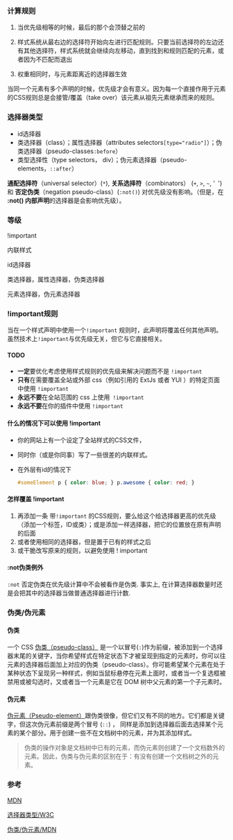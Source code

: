 ### 计算规则

1. 当优先级相等的时候，最后的那个会顶替之前的

2. 样式系统从最右边的选择符开始向左进行匹配规则。只要当前选择符的左边还有其他选择符，样式系统就会继续向左移动，直到找到和规则匹配的元素，或者因为不匹配而退出
3. 权重相同时，与元素距离近的选择器生效

当同一个元素有多个声明的时候，优先级才会有意义。因为每一个直接作用于元素的CSS规则总是会接管/覆盖（take over）该元素从祖先元素继承而来的规则。

### 选择器类型

- id选择器
- 类选择器（class）；属性选择器（attributes selectors`[type="radio"]`）；伪类选择器（pseudo-classes`:before`）
- 类型选择性（type selectors， div）；伪元素选择器（pseudo-elements，`::after`）

**通配选择符**（universal selector）(`*`), **关系选择符**（combinators） (`+`, `>`, `~`, '` `')  和 **否定伪类**（negation pseudo-class）(`:not()`) 对优先级没有影响。（但是，在 **:not() 内部声明**的选择器是会影响优先级）。

### 等级

!important

内联样式

id选择器

类选择器，属性选择器，伪类选择器

元素选择器，伪元素选择器

###  !important规则

当在一个样式声明中使用一个`!important` 规则时，此声明将覆盖任何其他声明。虽然技术上`!important`与优先级无关，但它与它直接相关。

#### TODO

- **一定**要优化考虑使用样式规则的优先级来解决问题而不是 `!important`
- **只有**在需要覆盖全站或外部 css（例如引用的 ExtJs 或者 YUI ）的特定页面中使用 `!important`
- **永远不要**在全站范围的 css 上使用` !important`
- **永远不要**在你的插件中使用 `!important`

#### 什么的情况下可以使用 !important

- 你的网站上有一个设定了全站样式的CSS文件，

- 同时你（或是你同事）写了一些很差的内联样式。

- 在外层有id的情况下

  ```css
  #someElement p { color: blue; } p.awesome { color: red; }
  ```

#### 怎样覆盖 !important

1. 再添加一条 带`!important` 的CSS规则，要么给这个给选择器更高的优先级（添加一个标签，ID或类）；或是添加一样选择器，把它的位置放在原有声明的后面
2. 或者使用相同的选择器，但是置于已有的样式之后
3. 或干脆改写原来的规则，以避免使用 ! important 

#### :not伪类例外

`:not` 否定伪类在优先级计算中不会被看作是伪类. 事实上, 在计算选择器数量时还是会把其中的选择器当做普通选择器进行计数.

### 伪类/伪元素

#### 伪类

一个 CSS  [伪类（pseudo-class）](https://developer.mozilla.org/en-US/docs/Web/CSS/Pseudo-classes) 是一个以冒号(`:`)作为前缀，被添加到一个选择器末尾的关键字，当你希望样式在特定状态下才被呈现到指定的元素时，你可以往元素的选择器后面加上对应的伪类（pseudo-class）。你可能希望某个元素在处于某种状态下呈现另一种样式，例如当鼠标悬停在元素上面时，或者当一个复选框被禁用或被勾选时，又或者当一个元素是它在 DOM 树中父元素的第一个子元素时。

#### 伪元素

[伪元素（Pseudo-element）](https://developer.mozilla.org/en-US/docs/Web/CSS/Pseudo-elements)跟伪类很像，但它们又有不同的地方。它们都是关键字，但这次伪元素前缀是两个冒号 (`::`) ， 同样是添加到选择器后面去选择某个元素的某个部分。用于创建一些不在文档树中的元素，并为其添加样式。

> 伪类的操作对象是文档树中已有的元素，而伪元素则创建了一个文档数外的元素。因此，伪类与伪元素的区别在于：有没有创建一个文档树之外的元素。

### 参考

[MDN](https://developer.mozilla.org/zh-CN/docs/Web/CSS/Specificity)

[选择器类型/W3C](http://www.w3school.com.cn/cssref/css_selectors.ASP)

[伪类/伪元素/MDN](https://developer.mozilla.org/zh-CN/docs/Learn/CSS/Introduction_to_CSS/Pseudo-classes_and_pseudo-elements)